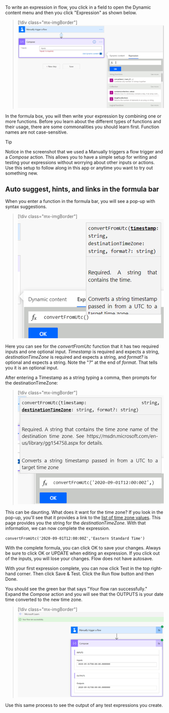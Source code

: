 To write an expression in flow, you click in a field to open the Dynamic content menu and then you click "Expression" as shown below.

> [!div class="mx-imgBorder"]
> [![open the Dynamic content menu and  click Expression](../media/write-expression-ss.png)](../media/write-expression-ss.png#lightbox)

In the formula box, you will then write your expression by combining one or more functions. Before you learn about the different types of functions and their usage, there are some commonalities you should learn first. Function names are not case-sensitive.

> [!TIP]
> Notice in the screenshot that we used a Manually triggers a flow trigger and a *Compose* action. This allows you to have a simple setup for writing and testing your expressions without worrying about other inputs or actions. Use this setup to follow along in this app or anytime you want to try out something new.

## Auto suggest, hints, and links in the formula bar

When you enter a function in the formula bar, you will see a pop-up with syntax suggestions.

> [!div class="mx-imgBorder"]
> [![pop-up with syntax suggestions](../media/pop-up-ss.png)](../media/pop-up-ss.png#lightbox)

Here you can see for the *convertFromUtc* function that it has two required inputs and one optional input. *Timestamp* is required and expects a string, *destinationTimeZone* is required and expects a string, and *format?* is optional and expects a string. Note the "*?*" at the end of *format*. That tells you it is an optional input.

After entering a Timestamp as a string typing a comma, then prompts for the destinationTimeZone:

> [!div class="mx-imgBorder"]
> [![prompt for the destinationTimeZone](../media/prompt-ss.png)](../media/prompt-ss.png#lightbox)

This can be daunting. What does it want for the time zone? If you look in the pop-up, you'll see that it provides a link to the [list of time zone values](https://msdn.microsoft.com/library/gg154758.aspx/?azure-portal=true). This page provides you the string for the *destinationTimeZone*. With that information, we can now complete the expression.

`convertFromUtc('2020-09-01T12:00:00Z','Eastern Standard Time')`

With the complete formula, you can click OK to save your changes. Always be sure to click OK or UPDATE when editing an expression. If you click out of the inputs, you will lose your changes. Flow does not have autosave.

With your first expression complete, you can now click Test in the top right-hand corner. Then click Save & Test. Click the Run flow button and then Done.

You should see the green bar that says "Your flow ran successfully." Expand the *Compose* action and you will see that the OUTPUTS is your date time converted to the new time zone.

> [!div class="mx-imgBorder"]
> [![successful flow bar](../media/flow-successful-ss.png)](../media/flow-successful-ss.png#lightbox)

Use this same process to see the output of any test expressions you create.

